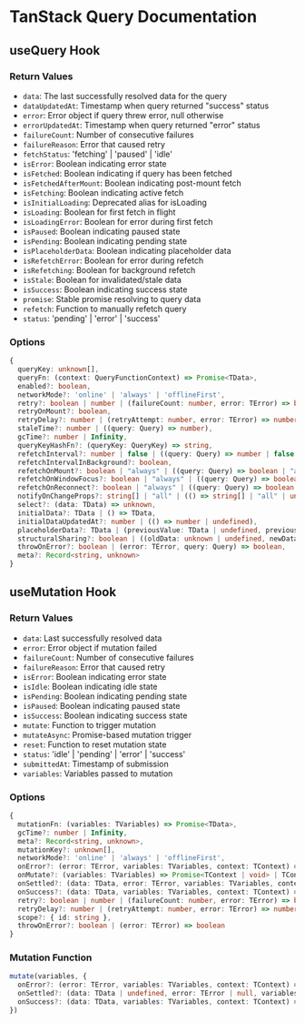 # TanStack Query Documentation

## useQuery Hook

### Return Values

- `data`: The last successfully resolved data for the query
- `dataUpdatedAt`: Timestamp when query returned "success" status
- `error`: Error object if query threw error, null otherwise
- `errorUpdatedAt`: Timestamp when query returned "error" status
- `failureCount`: Number of consecutive failures
- `failureReason`: Error that caused retry
- `fetchStatus`: 'fetching' | 'paused' | 'idle'
- `isError`: Boolean indicating error state
- `isFetched`: Boolean indicating if query has been fetched
- `isFetchedAfterMount`: Boolean indicating post-mount fetch
- `isFetching`: Boolean indicating active fetch
- `isInitialLoading`: Deprecated alias for isLoading
- `isLoading`: Boolean for first fetch in flight
- `isLoadingError`: Boolean for error during first fetch
- `isPaused`: Boolean indicating paused state
- `isPending`: Boolean indicating pending state
- `isPlaceholderData`: Boolean indicating placeholder data
- `isRefetchError`: Boolean for error during refetch
- `isRefetching`: Boolean for background refetch
- `isStale`: Boolean for invalidated/stale data
- `isSuccess`: Boolean indicating success state
- `promise`: Stable promise resolving to query data
- `refetch`: Function to manually refetch query
- `status`: 'pending' | 'error' | 'success'

### Options

```typescript
{
  queryKey: unknown[],
  queryFn: (context: QueryFunctionContext) => Promise<TData>,
  enabled?: boolean,
  networkMode?: 'online' | 'always' | 'offlineFirst',
  retry?: boolean | number | (failureCount: number, error: TError) => boolean,
  retryOnMount?: boolean,
  retryDelay?: number | (retryAttempt: number, error: TError) => number,
  staleTime?: number | ((query: Query) => number),
  gcTime?: number | Infinity,
  queryKeyHashFn?: (queryKey: QueryKey) => string,
  refetchInterval?: number | false | ((query: Query) => number | false | undefined),
  refetchIntervalInBackground?: boolean,
  refetchOnMount?: boolean | "always" | ((query: Query) => boolean | "always"),
  refetchOnWindowFocus?: boolean | "always" | ((query: Query) => boolean | "always"),
  refetchOnReconnect?: boolean | "always" | ((query: Query) => boolean | "always"),
  notifyOnChangeProps?: string[] | "all" | (() => string[] | "all" | undefined),
  select?: (data: TData) => unknown,
  initialData?: TData | () => TData,
  initialDataUpdatedAt?: number | (() => number | undefined),
  placeholderData?: TData | (previousValue: TData | undefined, previousQuery: Query | undefined) => TData,
  structuralSharing?: boolean | ((oldData: unknown | undefined, newData: unknown) => unknown),
  throwOnError?: boolean | (error: TError, query: Query) => boolean,
  meta?: Record<string, unknown>
}
```

## useMutation Hook

### Return Values

- `data`: Last successfully resolved data
- `error`: Error object if mutation failed
- `failureCount`: Number of consecutive failures
- `failureReason`: Error that caused retry
- `isError`: Boolean indicating error state
- `isIdle`: Boolean indicating idle state
- `isPending`: Boolean indicating pending state
- `isPaused`: Boolean indicating paused state
- `isSuccess`: Boolean indicating success state
- `mutate`: Function to trigger mutation
- `mutateAsync`: Promise-based mutation trigger
- `reset`: Function to reset mutation state
- `status`: 'idle' | 'pending' | 'error' | 'success'
- `submittedAt`: Timestamp of submission
- `variables`: Variables passed to mutation

### Options

```typescript
{
  mutationFn: (variables: TVariables) => Promise<TData>,
  gcTime?: number | Infinity,
  meta?: Record<string, unknown>,
  mutationKey?: unknown[],
  networkMode?: 'online' | 'always' | 'offlineFirst',
  onError?: (error: TError, variables: TVariables, context: TContext) => Promise<unknown> | unknown,
  onMutate?: (variables: TVariables) => Promise<TContext | void> | TContext | void,
  onSettled?: (data: TData, error: TError, variables: TVariables, context?: TContext) => Promise<unknown> | unknown,
  onSuccess?: (data: TData, variables: TVariables, context: TContext) => Promise<unknown> | unknown,
  retry?: boolean | number | (failureCount: number, error: TError) => boolean,
  retryDelay?: number | (retryAttempt: number, error: TError) => number,
  scope?: { id: string },
  throwOnError?: boolean | (error: TError) => boolean
}
```

### Mutation Function

```typescript
mutate(variables, {
  onError?: (error: TError, variables: TVariables, context: TContext) => void,
  onSettled?: (data: TData | undefined, error: TError | null, variables: TVariables, context: TContext | undefined) => void,
  onSuccess?: (data: TData, variables: TVariables, context: TContext) => void
})
```
